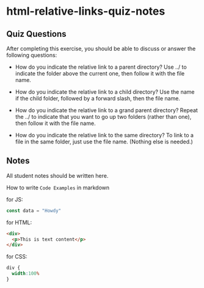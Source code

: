 # html-relative-links-quiz-notes

## Quiz Questions

After completing this exercise, you should be able to discuss or answer the following questions:

- How do you indicate the relative link to a parent directory?
Use ../ to indicate the folder above  the current one, then follow it with the file name.

- How do you indicate the relative link to a child directory?
Use the name if the child folder, followed by a forward slash, then the file name.

- How do you indicate the relative link to a grand parent directory?
Repeat the ../ to indicate that you want to go up two folders (rather than one), then follow it with the file name.

- How do you indicate the relative link to the same directory?
To link to a file in the same folder, just use the file name. (Nothing else is needed.)


## Notes

All student notes should be written here.


How to write `Code Examples` in markdown

for JS:
```javascript
const data = "Howdy"
```

for HTML:
```html
<div>
  <p>This is text content</p>
</div>
```

for CSS:
```css
div {
  width:100%
}
```
